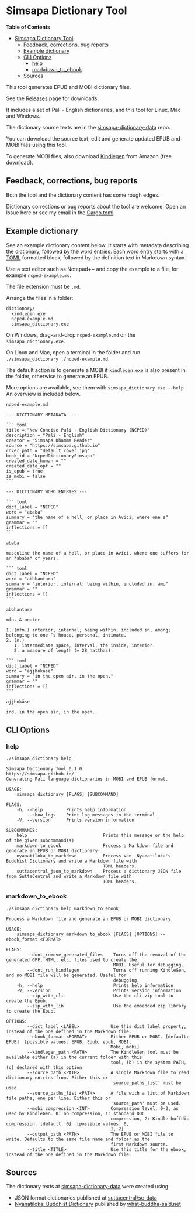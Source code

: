# Simsapa Dictionary Tool

<!-- markdown-toc start - Don't edit this section. Run M-x markdown-toc-refresh-toc -->
**Table of Contents**

- [Simsapa Dictionary Tool](#simsapa-dictionary-tool)
    - [Feedback, corrections, bug reports](#feedback-corrections-bug-reports)
    - [Example dictionary](#example-dictionary)
    - [CLI Options](#cli-options)
        - [help](#help)
        - [markdown_to_ebook](#markdowntoebook)
    - [Sources](#sources)

<!-- markdown-toc end -->

This tool generates EPUB and MOBI dictionary files.

See the [Releases](https://github.com/simsapa/simsapa-dictionary/releases) page for downloads.

It includes a set of Pali - English dictionaries, and this tool for Linux, Mac and Windows.

The dictionary source texts are in the [simsapa-dictionary-data](https://github.com/simsapa/simsapa-dictionary-data) repo.

You can download the source text, edit and generate updated EPUB and MOBI files using this tool.

To generate MOBI files, also download [Kindlegen](https://www.amazon.com/gp/feature.html?docId=1000765211) from Amazon (free download).

## Feedback, corrections, bug reports

Both the tool and the dictionary content has some rough edges.

Dictionary corrections or bug reports about the tool are welcome. Open an Issue
here or see my email in the [Cargo.toml](Cargo.toml).

## Example dictionary

See an example dictionary content below. It starts with metadata describing the
dictionary, followed by the word entries. Each word entry starts with a
[TOML](https://github.com/toml-lang/toml) formatted block, followed by the
definition text in Markdown syntax.

Use a text editor such as Notepad++ and copy the example to a file, for example `ncped-example.md`.

The file extension must be `.md`.

Arrange the files in a folder:

```
dictionary/
  kindlegen.exe
  ncped-example.md
  simsapa_dictionary.exe
```

On Windows, drag-and-drop `ncped-example.md` on the `simsapa_dictionary.exe`.

On Linux and Mac, open a terminal in the folder and run `./simsapa_dictionary ./ncped-example.md`.

The default action is to generate a MOBI if `kindlegen.exe` is also present in the folder, otherwise to generate an EPUB.

More options are available, see them with `simsapa_dictionary.exe --help`. An overview is included below.

```
ndped-example.md
```

    --- DICTIONARY METADATA ---
    
    ``` toml
    title = "New Concise Pali - English Dictionary (NCPED)"
    description = "Pali - English"
    creator = "Simsapa Dhamma Reader"
    source = "https://simsapa.github.io"
    cover_path = "default_cover.jpg"
    book_id = "NcpedDictionarySimsapa"
    created_date_human = ""
    created_date_opf = ""
    is_epub = true
    is_mobi = false
    ```
    
    --- DICTIONARY WORD ENTRIES ---
    
    ``` toml
    dict_label = "NCPED"
    word = "ababa"
    summary = "the name of a hell, or place in Avīci, where one s"
    grammar = ""
    inflections = []
    ```
    
    ababa
    
    masculine the name of a hell, or place in Avīci, where one suffers for an *ababa* of years.
    
    ``` toml
    dict_label = "NCPED"
    word = "abbhantara"
    summary = "interior, internal; being within, included in, amo"
    grammar = ""
    inflections = []
    ```
    
    abbhantara
    
    mfn. & neuter
    
    1. (mfn.) interior, internal; being within, included in, among; belonging to one ‘s house, personal, intimate.
    2. (n.)
       1. intermediate space, interval; the inside, interior.
       2. a measure of length (= 28 hatthas).
    
    ``` toml
    dict_label = "NCPED"
    word = "ajjhokāse"
    summary = "in the open air, in the open."
    grammar = ""
    inflections = []
    ```
    
    ajjhokāse
    
    ind. in the open air, in the open.

## CLI Options

### help

```
./simsapa_dictionary help
```

```
Simsapa Dictionary Tool 0.1.0
https://simsapa.github.io/
Generating Pali language dictionaries in MOBI and EPUB format.

USAGE:
    simsapa_dictionary [FLAGS] [SUBCOMMAND]

FLAGS:
    -h, --help         Prints help information
        --show_logs    Print log messages in the terminal.
    -V, --version      Prints version information

SUBCOMMANDS:
    help                             Prints this message or the help of the given subcommand(s)
    markdown_to_ebook                Process a Markdown file and generate an EPUB or MOBI dictionary.
    nyanatiloka_to_markdown          Process Ven. Nyanatiloka's Buddhist Dictionary and write a Markdown file with
                                     TOML headers.
    suttacentral_json_to_markdown    Process a dictionary JSON file from SuttaCentral and write a Markdown file with
                                     TOML headers.
```

### markdown_to_ebook

```
./simsapa_dictionary help markdown_to_ebook
```

```
Process a Markdown file and generate an EPUB or MOBI dictionary.

USAGE:
    simsapa_dictionary markdown_to_ebook [FLAGS] [OPTIONS] --ebook_format <FORMAT>

FLAGS:
        --dont_remove_generated_files    Turns off the removal of the generated OPF, HTML, etc. files used to create the
                                         MOBI. Useful for debugging.
        --dont_run_kindlegen             Turns off running KindleGen, and no MOBI file will be generated. Useful for
                                         debugging.
    -h, --help                           Prints help information
    -V, --version                        Prints version information
        --zip_with_cli                   Use the cli zip tool to create the Epub.
        --zip_with_lib                   Use the embedded zip library to create the Epub.

OPTIONS:
        --dict_label <LABEL>            Use this dict_label property, instead of the one defined in the Markdown file.
        --ebook_format <FORMAT>         Either EPUB or MOBI. [default: EPUB]  [possible values: EPUB, Epub, epub, MOBI,
                                        Mobi, mobi]
        --kindlegen_path <PATH>         The KindleGen tool must be available either (a) in the current folder with this
                                        tool, (b) in the system PATH, (c) declared with this option.
        --source_path <PATH>            A single Markdown file to read dictionary entries from. Either this or
                                        'source_paths_list' must be used.
        --source_paths_list <PATH>      A file with a list of Markdown file paths, one per line. Either this or
                                        'source_path' must be used.
        --mobi_compression <INT>        Compression level, 0-2, as used by KindleGen. 0: no compression, 1: standard DOC
                                        compression, 2: Kindle huffdic compression. [default: 0]  [possible values: 0,
                                        1, 2]
        --output_path <PATH>            The EPUB or MOBI file to write. Defaults to the same file name and folder as the
                                        first Markdown source.
        --title <TITLE>                 Use this title for the ebook, instead of the one defined in the Markdown file.
```

## Sources

The dictionary texts at [simsapa-dictionary-data](https://github.com/simsapa/simsapa-dictionary-data) were created using:

- JSON format dictionaries published at [suttacentral/sc-data](https://github.com/suttacentral/sc-data)
- [Nyanatiloka: Buddhist Dictionary](https://what-buddha-said.net/library/Buddhist.Dictionary/index_dict.n2.htm) published by [what-buddha-said.net](https://what-buddha-said.net/)

